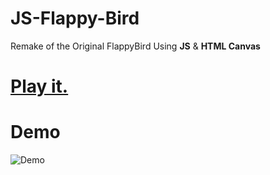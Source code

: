# JS-Flappy-Bird
Remake of the Original FlappyBird Using **JS** &amp; **HTML Canvas** 
# [Play it.](https://buivanbien09.github.io/testgame/)
# Demo
![Demo](https://user-images.githubusercontent.com/44725090/67148880-e7dba280-f2a4-11e9-8dbf-d154842ee0cf.gif)
